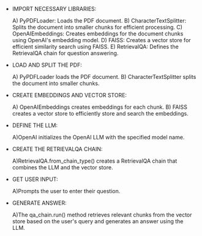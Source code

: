  - IMPORT NECESSARY LIBRARIES:

   A) PyPDFLoader: Loads the PDF document.
   B) CharacterTextSplitter: Splits the document into smaller chunks for efficient processing.
   C) OpenAIEmbeddings: Creates embeddings for the document chunks using OpenAI's embedding model.
   D) FAISS: Creates a vector store for efficient similarity search using FAISS.
   E) RetrievalQA: Defines the RetrievalQA chain for question answering.

 - LOAD AND SPLIT THE PDF:

   A) PyPDFLoader loads the PDF document.
   B) CharacterTextSplitter splits the document into smaller chunks.
   
  - CREATE EMBEDDINGS AND VECTOR STORE:

    A) OpenAIEmbeddings creates embeddings for each chunk.
    B) FAISS creates a vector store to efficiently store and search the embeddings.
    
  - DEFINE THE LLM:

    A)OpenAI initializes the OpenAI LLM with the specified model name.
    
  - CREATE THE RETRIEVALQA CHAIN:
    
    A)RetrievalQA.from_chain_type() creates a RetrievalQA chain that combines the LLM and the vector store.
    
  -  GET USER INPUT:

     A)Prompts the user to enter their question.
     
   - GENERATE ANSWER:
     
     A)The qa_chain.run() method retrieves relevant chunks from the vector store based on the user's query and generates an answer using the LLM.
